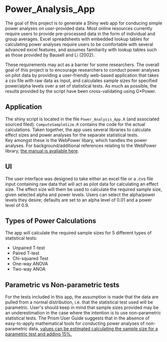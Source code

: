 # Power_Analysis_App
The goal of this project is to generate a Shiny web app for conducing simple power analyses on user-provided data. Most online resources currently require users to provide pre-processed data in the form of individual and group averages. Excel spreadsheets with embedded lookup tables for calculating power analyses require users to be comfortable with several advanced excel features, and assumes familiarity with lookup tables such as those provided by Bausell and Li (2002).  

These requirements may act as a barrier for some researchers. The overall goal of this project is to encourage researchers to conduct power analyses on pilot data by providing a user-friendly web-based application that takes a csv file with raw data as input, and calculates sample sizes for specified power/alpha levels over a set of statistical tests. As much as possible, the results provided by the script have been cross-validating using G*Power.

## Application
The shiny script is located in the file `Power_Analysis_App.R` (and associated sourced filed). `ComputeSampleSize.R` contains the code for the actual calculations. Taken together, the app uses several libraries to calculate effect sizes and power analyses for the separate statistical tests.  
Key amongst these is the WebPower libary, which handles the power analyses. For background/additional references relating to the WebPower library, [the manual is avaliable here](https://webpower.psychstat.org/wiki/_media/grant/webpower_manual_book.pdf).

## UI
The user interface was designed to take either an excel file or a .cvs file input containing raw data that will act as pilot data for calculating an effect size. The effect size will them be used to calculate the required sample size, given selected alpha and power levels. Users can select the alpha/power levels they desire; defaults are set to an alpha level of 0.01 and a power level of 0.9.

## Types of Power Calculations  
The app will calculate the required sample sizes for 5 different types of statistical tests:  

* Unpaired T-test
* Paired T-test
* Chi-squared Test
* One-way ANOVA
* Two-way ANOA  

## Parametric vs Non-parametric tests
For the tests included in this app, the assumption is made that the data are pulled from a normal distribution, i.e. that the statistical test used will be parametric. User's should keep in mind that sample sizes provided may be an underestimation in the case where the intention is to use non-parametric statistical tests. The Prism User Guide suggests that in the absence of easy-to-apply mathematical tools for conducting power analyses of non-parametric data, [values can be estimated calculating the sample size for a parametric test and adding 15%.](https://www.graphpad.com/guides/prism/7/statistics/stat_sample_size_for_nonparametric_.htm)
